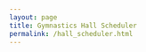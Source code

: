 ```yaml
---
layout: page
title: Gymnastics Hall Scheduler
permalink: /hall_scheduler.html
---
```

<div markdown="0" id="hall_scheduler">

</div>